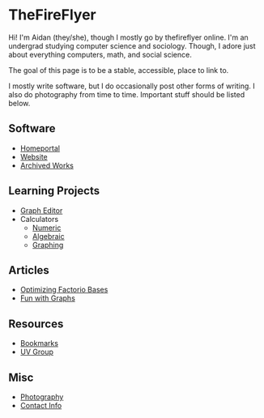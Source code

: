 <h1 id="me">TheFireFlyer</h1>

Hi! I'm Aidan (they/she), though I mostly go by thefireflyer online. I'm an undergrad studying computer science and sociology. Though, I adore just about everything computers, math, and social science.

The goal of this page is to be a stable, accessible, place to link to.

I mostly write software, but I do occasionally post other forms of writing. I also do photography from time to time. Important stuff should be listed below.

## Software

- [Homeportal]($homeportal)
- [Website]($source)
- [Archived Works](2024/07/13/archived.md)
  <!-- - [`mip`](/) -->
  <!-- - [`katrina`](/) -->

## Learning Projects

- [Graph Editor](/2024/07/13/graph-editor.md)
- Calculators
  - [Numeric](/2024/07/19/numeric-calculator.md)
  - [Algebraic](/2024/07/19/algebraic-calculator.md)
  - [Graphing]($todo)

<!-- - [Package Manager](#)
- [Vim Clone](#) -->

<!--## Contributions

- [A Little Game Called Mario](https://github.com/a-little-org-called-mario/a-little-game-called-mario)
- [Godot Export](https://github.com/firebelley/godot-export) -->

## Articles

- [Optimizing Factorio Bases]($todo)
- [Fun with Graphs]($todo)

<!-- ## Academic Writing

- [A Review of Housing Market Interventions]($todo)
- [A Review of Electoral Systems]($todo)
- [Modelling Emotional & Mental Energy in Organizations as an Excitable Medium]($todo)

## Creative Writing

- [Shatter](/2023/03/shatter.md)
- [What I Cannot Write]($todo)
- [This Hope]($todo) -->

## Resources

<!-- - [Web-rings]($todo) -->

- [Bookmarks](/2024/07/13/bookmarks.md)
- [UV Group](/2024/07/13/uv.md)

## Misc

- [Photography]($photography)
- [Contact Info](contact.md)
<!-- - [Resume]($todo) -->
